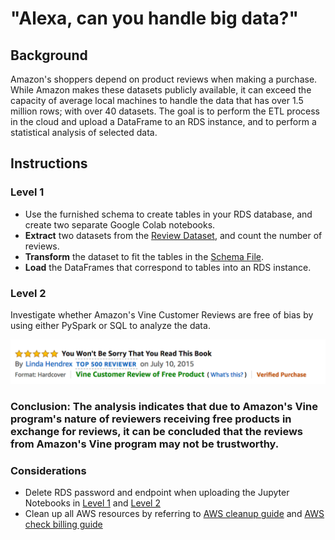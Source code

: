 # "Alexa, can you handle big data?"

## Background
Amazon's shoppers depend on product reviews when making a purchase. While Amazon makes these datasets publicly available, it can exceed the capacity of average local machines to handle the data that has over 1.5 million rows; with over 40 datasets. The goal is to perform the ETL process in the cloud and upload a DataFrame to an RDS instance, and to perform a statistical analysis of selected data.

## Instructions
### Level 1
* Use the furnished schema to create tables in your RDS database, and create two separate Google Colab notebooks.
* **Extract** two datasets from the [Review Dataset](https://s3.amazonaw.com/amazon-reviews-pds/tsv/index.txt), and count the number of reviews.
* **Transform** the dataset to fit the tables in the [Schema File](../Resources/schema.sql).
* **Load** the DataFrames that correspond to tables into an RDS instance.

### Level 2

Investigate whether Amazon's Vine Customer Reviews are free of bias by using either PySpark or SQL to analyze the data. <p>
![Image](Images/vine01.png)

### Conclusion: The analysis indicates that due to Amazon's Vine program's nature of reviewers receiving free products in exchange for reviews, it can be concluded that the reviews from Amazon's Vine program may not be trustworthy.<p>

### Considerations
* Delete RDS password and endpoint when uploading the Jupyter Notebooks in [Level 1](level-1) and [Level 2](level-2)<br>
* Clean up all AWS resources by referring to [AWS cleanup guide](../Resources/AWS_cleanup.pdf) and [AWS check billing guide](../Resources/AWS_check_billing.pdf)
